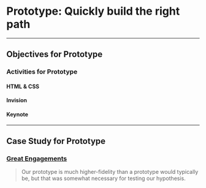 # Prototype: Quickly build the right path

---

## Objectives for Prototype

### Activities for Prototype

#### HTML & CSS
#### Invision
#### Keynote

---

## Case Study for Prototype

### [Great Engagements](http://greatengagements.herokuapp.com/)

> Our prototype is much higher-fidelity than a prototype would typically be, but
> that was somewhat necessary for testing our hypothesis.
